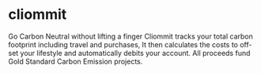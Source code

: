 # cliommit
Go Carbon Neutral without lifting a finger
Cliommit tracks your total carbon footprint including travel and purchases, It then calculates the costs to off-set your lifestyle 
and automatically debits your account. All proceeds fund Gold Standard Carbon Emission projects.

